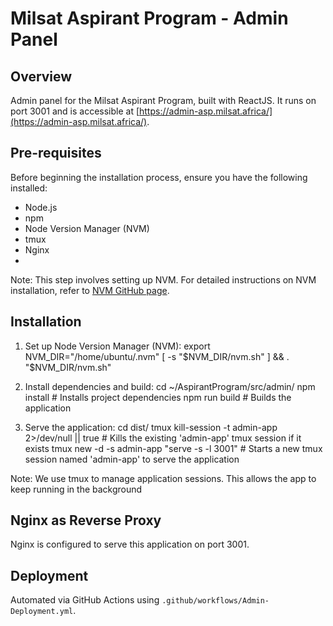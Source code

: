 # Milsat Aspirant Program - Admin Panel

## Overview
Admin panel for the Milsat Aspirant Program, built with ReactJS. It runs on port 3001 and is accessible at [https://admin-asp.milsat.africa/](https://admin-asp.milsat.africa/).

## Pre-requisites
Before beginning the installation process, ensure you have the following installed:
- Node.js
- npm
- Node Version Manager (NVM)
- tmux
- Nginx
- 
Note: This step involves setting up NVM. For detailed instructions on NVM installation, refer to [NVM GitHub page](https://github.com/nvm-sh/nvm).

## Installation

1. Set up Node Version Manager (NVM):
export NVM_DIR="/home/ubuntu/.nvm"
[ -s "$NVM_DIR/nvm.sh" ] && . "$NVM_DIR/nvm.sh"

2. Install dependencies and build:
cd ~/AspirantProgram/src/admin/
npm install  # Installs project dependencies
npm run build  # Builds the application

3. Serve the application:
cd dist/
tmux kill-session -t admin-app 2>/dev/null || true  # Kills the existing 'admin-app' tmux session if it exists
tmux new -d -s admin-app "serve -s -l 3001"  # Starts a new tmux session named 'admin-app' to serve the application

Note: We use tmux to manage application sessions. This allows the app to keep running in the background

## Nginx as Reverse Proxy
Nginx is configured to serve this application on port 3001.

## Deployment
Automated via GitHub Actions using `.github/workflows/Admin-Deployment.yml`.
